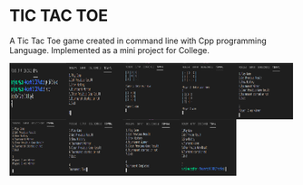 # TIC TAC TOE
A Tic Tac Toe game created in command line with Cpp programming Language.
Implemented as a mini project for College.

<img align="left" width="100" height="100" src="https://github.com/sumconsole/TicTacToe/blob/master/Screenshots/SS1.png">
<img align="left" width="100" height="100" src="https://github.com/sumconsole/TicTacToe/blob/master/Screenshots/SS2.png">
<img align="left" width="100" height="100" src="https://github.com/sumconsole/TicTacToe/blob/master/Screenshots/SS3.png">
<img align="left" width="100" height="100" src="https://github.com/sumconsole/TicTacToe/blob/master/Screenshots/SS4.png">
<img align="left" width="100" height="100" src="https://github.com/sumconsole/TicTacToe/blob/master/Screenshots/SS5.png">
<img align="left" width="100" height="100" src="https://github.com/sumconsole/TicTacToe/blob/master/Screenshots/SS6.png">
<img align="left" width="100" height="100" src="https://github.com/sumconsole/TicTacToe/blob/master/Screenshots/SS7.png">
<img align="left" width="100" height="100" src="https://github.com/sumconsole/TicTacToe/blob/master/Screenshots/SS8.png">
<img align="left" width="100" height="100" src="https://github.com/sumconsole/TicTacToe/blob/master/Screenshots/SS9.png">

